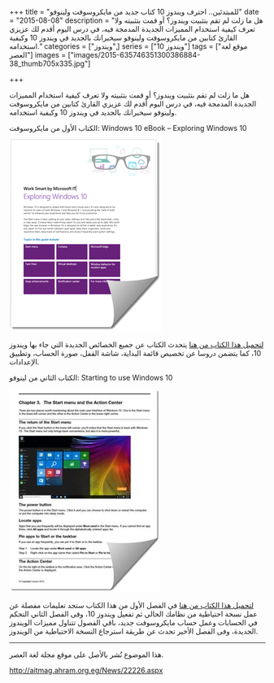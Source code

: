 +++
title = "للمبتدئين.. احترف ويندوز 10 كتاب جديد من مايكروسوفت ولينوفو"
date = "2015-08-08"
description = "هل ما زلت لم تقم بتثبيت ويندوز؟ أو قمت بتثبيته ولا تعرف كيفية استخدام المميزات الجديدة المدمجة فيه، في درس اليوم أقدم لك عزيزي القارئ كتابين من مايكروسوفت ولينوفو سيخبرانك بالجديد في ويندوز 10 وكيفية استخدامه."
categories = ["ويندوز",]
series = ["ويندوز 10"]
tags = ["موقع لغة العصر"]
images = ["images/2015-635746351300386884-38_thumb705x335.jpg"]

+++

هل ما زلت لم تقم بتثبيت ويندوز؟ أو قمت بتثبيته ولا تعرف كيفية استخدام المميزات الجديدة المدمجة فيه، في درس اليوم أقدم لك عزيزي القارئ كتابين من مايكروسوفت ولينوفو سيخبرانك بالجديد في ويندوز 10 وكيفية استخدامه.

الكتاب الأول من مايكروسوفت: Windows 10 eBook – Exploring Windows 10

![](images/2015-635746351543668134-366.png "1")

[لتحميل هذا الكتاب من هنا](http://www.microsoft.com/en-us/download/details.aspx?id=47716)
يتحدث الكتاب عن جميع الخصائص الجديدة التي جاء بها ويندوز 10، كما يتضمن دروسا عن تخصيص قائمة البداية، شاشة القفل، صورة الحساب، وتطبيق الإعدادات.

الكتاب الثاني من لينوفو: Starting to use Windows 10

![](images/2015-635746351703511884-351.jpg "2")

[لتحميل هذا الكتاب من هنا](https://download.lenovo.com/ibmdl/pub/pc/pccbbs/mobiles_pdf/lnb_win10_qsg_en.pdf)
في الفصل الأول من هذا الكتاب ستجد تعليمات مفصلة عن عمل نسخة احتياطية من نظامك الحالي ثم تفعيل ويندوز 10، وفى الفصل الثاني التحكم في الحسابات وعمل حساب مايكروسوفت جديد، باقي الفصول تتناول مميزات الويندوز الجديدة، وفى الفصل الأخير تحدث عن طريقة استرجاع النسخة الاحتياطية من الويندوز.

---
هذا الموضوع نٌشر باﻷصل على موقع مجلة لغة العصر.

http://aitmag.ahram.org.eg/News/22226.aspx